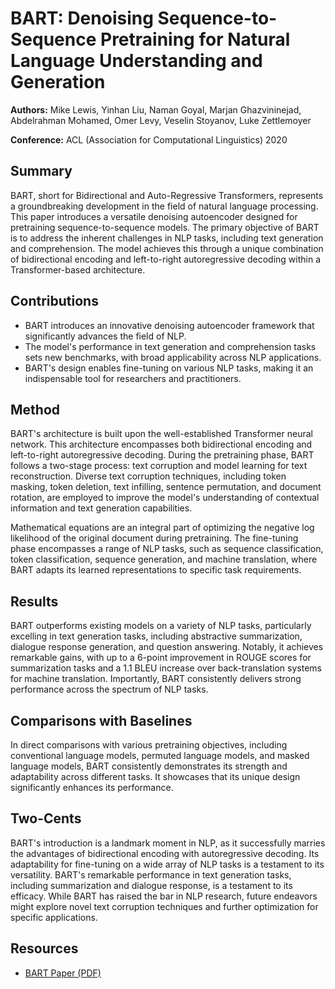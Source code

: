 # BART: Denoising Sequence-to-Sequence Pretraining for Natural Language Understanding and Generation

**Authors:** Mike Lewis, Yinhan Liu, Naman Goyal, Marjan Ghazvininejad, Abdelrahman Mohamed, Omer Levy, Veselin Stoyanov, Luke Zettlemoyer

**Conference:** ACL (Association for Computational Linguistics) 2020

## Summary
BART, short for Bidirectional and Auto-Regressive Transformers, represents a groundbreaking development in the field of natural language processing. This paper introduces a versatile denoising autoencoder designed for pretraining sequence-to-sequence models. The primary objective of BART is to address the inherent challenges in NLP tasks, including text generation and comprehension. The model achieves this through a unique combination of bidirectional encoding and left-to-right autoregressive decoding within a Transformer-based architecture.

## Contributions
- BART introduces an innovative denoising autoencoder framework that significantly advances the field of NLP.
- The model's performance in text generation and comprehension tasks sets new benchmarks, with broad applicability across NLP applications.
- BART's design enables fine-tuning on various NLP tasks, making it an indispensable tool for researchers and practitioners.

## Method
BART's architecture is built upon the well-established Transformer neural network. This architecture encompasses both bidirectional encoding and left-to-right autoregressive decoding. During the pretraining phase, BART follows a two-stage process: text corruption and model learning for text reconstruction. Diverse text corruption techniques, including token masking, token deletion, text infilling, sentence permutation, and document rotation, are employed to improve the model's understanding of contextual information and text generation capabilities.

Mathematical equations are an integral part of optimizing the negative log likelihood of the original document during pretraining. The fine-tuning phase encompasses a range of NLP tasks, such as sequence classification, token classification, sequence generation, and machine translation, where BART adapts its learned representations to specific task requirements.

## Results
BART outperforms existing models on a variety of NLP tasks, particularly excelling in text generation tasks, including abstractive summarization, dialogue response generation, and question answering. Notably, it achieves remarkable gains, with up to a 6-point improvement in ROUGE scores for summarization tasks and a 1.1 BLEU increase over back-translation systems for machine translation. Importantly, BART consistently delivers strong performance across the spectrum of NLP tasks.

## Comparisons with Baselines
In direct comparisons with various pretraining objectives, including conventional language models, permuted language models, and masked language models, BART consistently demonstrates its strength and adaptability across different tasks. It showcases that its unique design significantly enhances its performance.

## Two-Cents
BART's introduction is a landmark moment in NLP, as it successfully marries the advantages of bidirectional encoding with autoregressive decoding. Its adaptability for fine-tuning on a wide array of NLP tasks is a testament to its versatility. BART's remarkable performance in text generation tasks, including summarization and dialogue response, is a testament to its efficacy. While BART has raised the bar in NLP research, future endeavors might explore novel text corruption techniques and further optimization for specific applications.

## Resources
- [BART Paper (PDF)](https://paperswithcode.com/paper/bart-denoising-sequence-to-sequence-pre)

